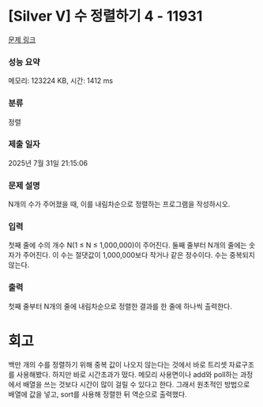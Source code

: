 # [Silver V] 수 정렬하기 4 - 11931 

[문제 링크](https://www.acmicpc.net/problem/11931) 

### 성능 요약

메모리: 123224 KB, 시간: 1412 ms

### 분류

정렬

### 제출 일자

2025년 7월 31일 21:15:06

### 문제 설명

<p>N개의 수가 주어졌을 때, 이를 내림차순으로 정렬하는 프로그램을 작성하시오.</p>

### 입력 

 <p>첫째 줄에 수의 개수 N(1 ≤ N ≤ 1,000,000)이 주어진다. 둘째 줄부터 N개의 줄에는 숫자가 주어진다. 이 수는 절댓값이 1,000,000보다 작거나 같은 정수이다. 수는 중복되지 않는다.</p>

### 출력 

 <p>첫째 줄부터 N개의 줄에 내림차순으로 정렬한 결과를 한 줄에 하나씩 출력한다.</p>

# 회고

백만 개의 수를 정렬하기 위해 중복 값이 나오지 않는다는 것에서 바로 트리셋 자료구조를 사용해봤다. 하지만 바로 시간초과가 떴다. 메모리 사용면이나 add와 poll하는 과정에서 배열을 쓰는 것보다 시간이 많이 걸릴 수 있다고 한다. 그래서 원초적인 방법으로 배열에 값을 넣고, sort를 사용해 정렬한 뒤 역순으로 출력했다.
